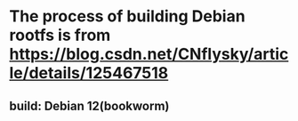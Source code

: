 # The process of building Debian rootfs is from https://blog.csdn.net/CNflysky/article/details/125467518
## build: Debian 12(bookworm)
